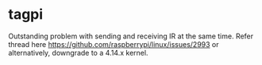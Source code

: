 # tagpi


Outstanding problem with sending and receiving IR at the same time. Refer thread here https://github.com/raspberrypi/linux/issues/2993 or alternatively, downgrade to a 4.14.x kernel.